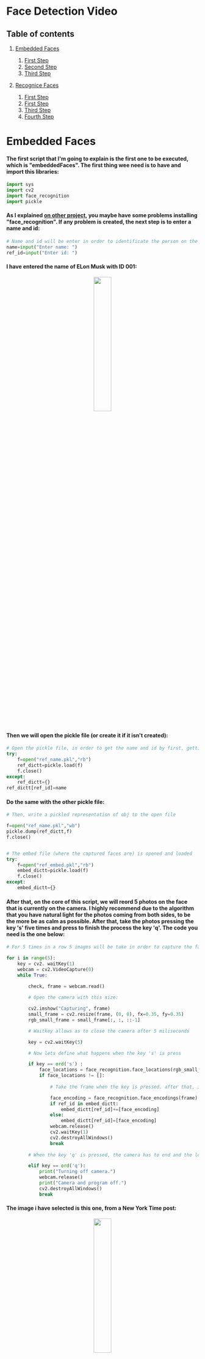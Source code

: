 # Face Detection Video

## Table of contents
1. [Embedded Faces](#embedded)  
    1. [First Step](#embedfirst)
    2. [Second Step](#embedsecond)
    3. [Third Step](#embedthird)


2. [Recognice Faces](#recognize)
    1. [First Step](#recognizefirst)
    2. [First Step](#recognizesecond)
    3. [Third Step](#recognizethird)
    4. [Fourth Step](#recognizefourth)


# Embedded Faces <a name="embedded"></a>

#### The first script that I'm going to explain is the first one to be executed, which is "embeddedFaces". The first thing wee need is to have and import this libraries: <a name="embedfirst"></a>

```python
import sys
import cv2 
import face_recognition
import pickle
```

#### As I explained [on other project](https://github.com/pablodaniel99/detectFaces/blob/main/README.md#maybe-you-have-some-problems-importing-cv2-it-is-highly-recommended-to-use-virtual-studio-code-why-because-usign-this-platform-will-make-the-installation-of-this-package-way-more-easy-than-using-conda-o-pip-which-not-only-could-provoke-an-error-but-may-also-last-2-hours), you maybe have some problems installing "face_recognition". If any problem is created, the next step is to enter a name and id: <a name="embedsecond"></a>

```python
# Name and id will be enter in order to identificate the person on the camera
name=input("Enter name: ")
ref_id=input("Enter id: ")
```

#### I have entered the name of ELon Musk with ID 001: 

<p align="center" width="150%">
    <img width="30%" src="https://user-images.githubusercontent.com/116290888/199313545-526cc451-0f3f-4308-8fad-1f3db2ed4bf0.PNG"> 
</p>

#### Then we will open the pickle file (or create it if it isn't created): 

```python
# Open the pickle file, in order to get the name and id by first, getting the name
try:
	f=open("ref_name.pkl","rb")
	ref_dictt=pickle.load(f)
	f.close()
except:
	ref_dictt={}
ref_dictt[ref_id]=name
```
#### Do the same with the other pickle file:

```python
# Then, write a pickled representation of obj to the open file

f=open("ref_name.pkl","wb")
pickle.dump(ref_dictt,f)
f.close()


# The embed file (where the captured faces are) is opened and loaded 
try:
	f=open("ref_embed.pkl","rb")
	embed_dictt=pickle.load(f)
	f.close()
except:
	embed_dictt={}
```

#### After that, on the core of this script, we will reord 5 photos on the face that is currently on the camera. I highly recommend due to the algorithm that you have natural light for the photos coming from both sides, to be the more be as calm as possible. After that, take the photos pressing the key 's' five times and press to finish the process the key 'q'. The code you need is the one below: <a name="embedthird"></a>

```python
# For 5 times in a row 5 images will be take in order to capture the faces needed to detect the face in the other script

for i in range(5):
	key = cv2. waitKey(1)
	webcam = cv2.VideoCapture(0)
	while True:
	     
		check, frame = webcam.read()

		# Open the camera with this size:

		cv2.imshow("Capturing", frame)
		small_frame = cv2.resize(frame, (0, 0), fx=0.35, fy=0.35)
		rgb_small_frame = small_frame[:, :, ::-1]

		# Waitkey allows as to close the camera after 5 miliseconds

		key = cv2.waitKey(5)

		# Now lets define what happens when the key 's' is press

		if key == ord('s') : 
			face_locations = face_recognition.face_locations(rgb_small_frame)
			if face_locations != []:
				
				# Take the frame when the key is pressed. after that, in 1 milisecond, the camera window is destroyed

				face_encoding = face_recognition.face_encodings(frame)[0]
				if ref_id in embed_dictt:
					embed_dictt[ref_id]+=[face_encoding]
				else:
					embed_dictt[ref_id]=[face_encoding]
				webcam.release()
				cv2.waitKey(1)
				cv2.destroyAllWindows()     
				break
		
		# When the key 'q' is pressed, the camera has to end and the loop 'for' is done

		elif key == ord('q'):
			print("Turning off camera.")
			webcam.release()
			print("Camera and program off.")
			cv2.destroyAllWindows()
			break
```
#### The image i have selected is this one, from a New York Time post: 
<p align="center" width="150%">
    <img width="30%" src="https://user-images.githubusercontent.com/116290888/199306421-6b83beb5-55de-4696-841a-4651f6aa0105.PNG"> 
</p>

#### Now, all the work related with the first script is done, let's move forward to the second and las one.





# Recognice Faces <a name="recognize"></a>

#### The second script and last one script is the one executed in order to detect the faces recorded on the last script, for that mission, this libraries are necessary:

```python
import face_recognition
import cv2
import numpy as np
import glob
import time
import csv
import pickle
```

### Recognice Faces <a name="recognizefirst"></a>

```python
# After playing embeddings script, the pickle files must be open in order to get all the faces and names

f=open("ref_name.pkl","rb")
ref_dictt=pickle.load(f)         
f.close()

f=open("ref_embed.pkl","rb")
embed_dictt=pickle.load(f)     
f.close()

known_face_encodings = []  # encodingd of all faces
known_face_names = []	   # ref_id of all faces
```

#### Afther that, we will create the object to record the faces on camera and the sum of variables needed to process the information:

````python

# Then, start the record of the image
video_capture = cv2.VideoCapture(0)

# Initialize some variables to locate the face encodings and names
face_locations = []
face_encodings = []
face_names = []
process_this_frame = True
````
